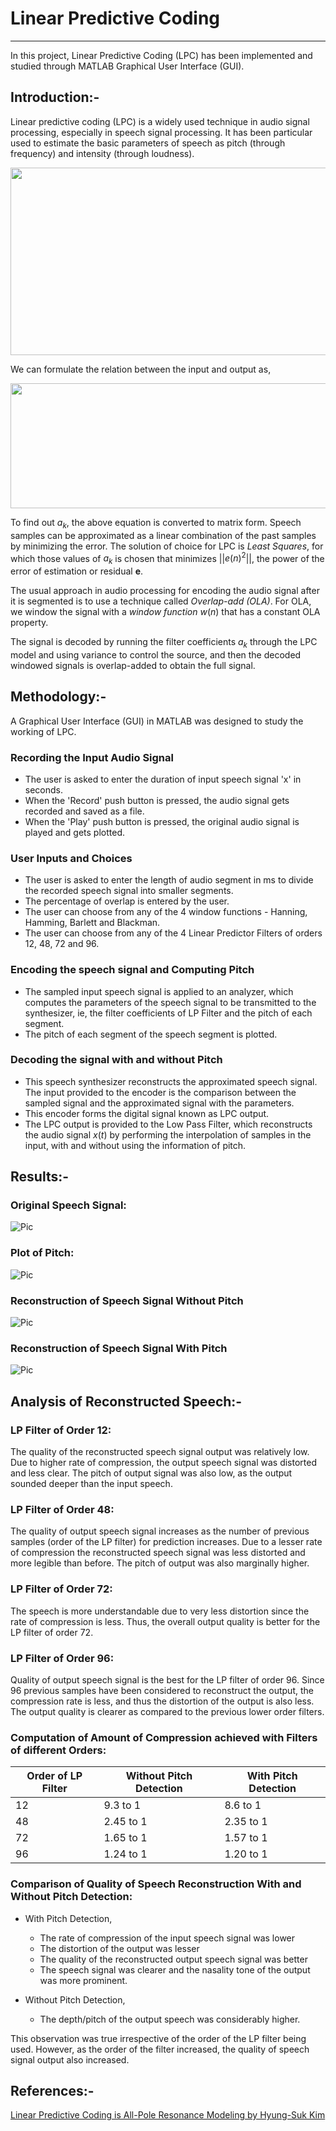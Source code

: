 # Linear Predictive Coding

***

In this project, Linear Predictive Coding (LPC) has been implemented and studied through MATLAB Graphical User Interface (GUI).

## Introduction:-

Linear predictive coding (LPC) is a widely used technique in audio signal processing, especially in speech signal processing. It has been particular used to estimate the
basic parameters of speech as pitch (through frequency) and intensity (through loudness).

<img src="https://user-images.githubusercontent.com/87858655/168421124-22a20a35-60b9-4661-90c6-44a9247e8913.png" height="300" width="750" >

We can formulate the relation between the input and output as,

<img src="https://user-images.githubusercontent.com/87858655/168421168-2f7c65a7-2b55-4221-8ceb-c8f17cba74ba.png" height="200" width="550" >

To find out $a_{k}$, the above equation is converted to matrix form. Speech samples can be approximated as a linear combination of the past samples by minimizing the error. The solution of choice for LPC is *Least Squares*, for which those values of $a_{k}$ is chosen that minimizes ||$e(n)^{2}$||, the power of the error of estimation or residual **e**.

The usual approach in audio processing for encoding the audio signal after it is segmented is to use a technique called *Overlap-add (OLA)*. For OLA, we window the signal with a *window function* $w(n)$ that has a constant OLA property.

The signal is decoded by running the filter coefficients $a_{k}$ through the LPC model and using variance to control the source, and then the decoded windowed signals is overlap-added to obtain the full signal.

## Methodology:-

A Graphical User Interface (GUI) in MATLAB was designed to study the working of LPC.

### Recording the Input Audio Signal

* The user is asked to enter the duration of input speech signal 'x' in seconds.
* When the 'Record' push button is pressed, the audio signal gets recorded and saved as a file.
* When the 'Play' push button is pressed, the original audio signal is played and gets plotted.

### User Inputs and Choices

* The user is asked to enter the length of audio segment in ms to divide the recorded speech signal into smaller segments.
* The percentage of overlap is entered by the user.
* The user can choose from any of the 4 window functions -  Hanning, Hamming, Barlett and Blackman.
* The user can choose from any of the 4 Linear Predictor Filters of orders 12, 48, 72 and 96.

### Encoding the speech signal and Computing Pitch

* The sampled input speech signal is applied to an analyzer, which computes the parameters of the speech signal to be transmitted to the synthesizer, ie, the filter coefficients of LP Filter and the pitch of each segment. 
* The pitch of each segment of the speech segment is plotted.

### Decoding the signal with and without Pitch

* This speech synthesizer reconstructs the approximated speech signal. The input provided to the encoder is the comparison between the sampled signal and the approximated signal with the parameters. 
* This encoder forms the digital signal known as LPC output.
* The LPC output is provided to the Low Pass Filter, which reconstructs the audio signal $x(t)$ by performing the interpolation of samples in the input, with and without using the information of pitch.

## Results:-

### Original Speech Signal:

![Pic](https://user-images.githubusercontent.com/87858655/168421184-2d94c1f6-90f6-48fc-bfed-2633c504c0ba.png)

### Plot of Pitch:

![Pic](https://user-images.githubusercontent.com/87858655/168421199-f02d091c-da40-44be-bec4-d739c76d4eba.png)

### Reconstruction of Speech Signal Without Pitch

![Pic](https://user-images.githubusercontent.com/87858655/168421227-1b2a71ae-3252-4b95-b1cd-0db25b704570.png)

### Reconstruction of Speech Signal With Pitch

![Pic](https://user-images.githubusercontent.com/87858655/168421246-c11e4202-3980-4414-a316-690f636274cb.png)

## Analysis of Reconstructed Speech:-

### LP Filter of Order 12:

The quality of the reconstructed speech signal output was relatively low. Due to higher rate of compression, the output speech signal was distorted and less clear. The pitch of output signal was also low, as the output sounded deeper than the input speech.

### LP Filter of Order 48:

The quality of output speech signal increases as the number of previous samples (order of the LP filter) for prediction increases. Due to a lesser rate of compression the reconstructed speech signal was less distorted and more legible than before. The pitch of output was also marginally higher.

### LP Filter of Order 72:

The speech is more understandable due to very less distortion since the rate of compression is less. Thus, the overall output quality is better for the LP filter of order 72.

### LP Filter of Order 96:

Quality of output speech signal is the best for the LP filter of order 96. Since 96 previous samples have been considered to reconstruct the output, the compression rate is less, and thus the distortion of the output is also less. The output quality is clearer as compared to the previous lower order filters.

### Computation of Amount of Compression achieved with Filters of different Orders:

| Order of LP Filter | Without Pitch Detection | With Pitch Detection |
| -------- | -------- | -------- |
| 12    | 9.3 to 1     | 8.6 to 1     |
| 48     | 2.45 to 1     | 2.35 to 1     |
| 72     | 1.65 to 1     | 1.57 to 1     |
| 96     | 1.24 to 1     | 1.20 to 1     |

### Comparison of Quality of Speech Reconstruction With and Without Pitch Detection:

* With Pitch Detection,
    * The rate of compression of the input speech signal was lower
    * The distortion of the output was lesser
    * The quality of the reconstructed output speech signal was better
    * The speech signal was clearer and the nasality tone of the output was more prominent.

* Without Pitch Detection,
    * The depth/pitch of the output speech was considerably higher.

This observation was true irrespective of the order of the LP filter being used. However, as the order of the filter increased, the quality of speech signal output also increased.

## References:-

[Linear Predictive Coding is All-Pole Resonance Modeling by Hyung-Suk Kim](https://ccrma.stanford.edu/~hskim08/lpc/)

